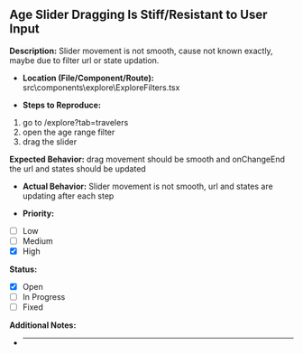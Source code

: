 ## Age Slider Dragging Is Stiff/Resistant to User Input

**Description:** Slider movement is not smooth, cause not known exactly, maybe due to filter url or state updation.

- **Location (File/Component/Route):**
  src\components\explore\ExploreFilters.tsx

- **Steps to Reproduce:**

1. go to /explore?tab=travelers
2. open the age range filter
3. drag the slider

**Expected Behavior:** drag movement should be smooth and onChangeEnd the url and states should be updated

- **Actual Behavior:** Slider movement is not smooth, url and states are updating after each step

- **Priority:**

- [ ] Low
- [ ] Medium
- [x] High

**Status:**

- [x] Open
- [ ] In Progress
- [ ] Fixed

**Additional Notes:**

- ***
